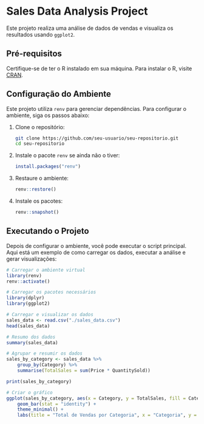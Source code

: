 # Sales Data Analysis Project

Este projeto realiza uma análise de dados de vendas e visualiza os resultados usando `ggplot2`.

## Pré-requisitos

Certifique-se de ter o R instalado em sua máquina. Para instalar o R, visite [CRAN](https://cran.r-project.org/).

## Configuração do Ambiente

Este projeto utiliza `renv` para gerenciar dependências. Para configurar o ambiente, siga os passos abaixo:

1. Clone o repositório:

   ```sh
   git clone https://github.com/seu-usuario/seu-repositorio.git
   cd seu-repositorio
   ```

2. Instale o pacote `renv` se ainda não o tiver:

   ```r
   install.packages("renv")
   ```

3. Restaure o ambiente:
   ```r
   renv::restore()
   ```
4. Instale os pacotes:
   ```r
   renv::snapshot()
   ```

## Executando o Projeto

Depois de configurar o ambiente, você pode executar o script principal. Aqui está um exemplo de como carregar os dados, executar a análise e gerar visualizações:

```r
# Carregar o ambiente virtual
library(renv)
renv::activate()

# Carregar os pacotes necessários
library(dplyr)
library(ggplot2)

# Carregar e visualizar os dados
sales_data <- read.csv("./sales_data.csv")
head(sales_data)

# Resumo dos dados
summary(sales_data)

# Agrupar e resumir os dados
sales_by_category <- sales_data %>%
    group_by(Category) %>%
    summarise(TotalSales = sum(Price * QuantitySold))

print(sales_by_category)

# Criar o gráfico
ggplot(sales_by_category, aes(x = Category, y = TotalSales, fill = Category)) +
    geom_bar(stat = "identity") +
    theme_minimal() +
    labs(title = "Total de Vendas por Categoria", x = "Categoria", y = "Total de Vendas")
```
